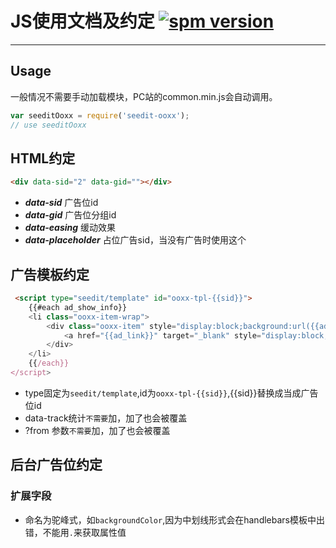 # JS使用文档及约定 [![spm version](http://spmjs.io/badge/seedit-ooxx)](http://spmjs.io/package/seedit-ooxx)

---


## Usage
一般情况不需要手动加载模块，PC站的common.min.js会自动调用。

```js
var seeditOoxx = require('seedit-ooxx');
// use seeditOoxx
```

## HTML约定

```html
<div data-sid="2" data-gid=""></div>
```

+ ***data-sid*** 广告位id
+ ***data-gid*** 广告位分组id
+ ***data-easing***  缓动效果
+ ***data-placeholder*** 占位广告sid，当没有广告时使用这个

## 广告模板约定

```html
 <script type="seedit/template" id="ooxx-tpl-{{sid}}">
    {{#each ad_show_info}}
    <li class="ooxx-item-wrap">
        <div class="ooxx-item" style="display:block;background:url({{ad_content}}) top center no-repeat">
            <a href="{{ad_link}}" target="_blank" style="display:block;width:100%;height:250px;">&nbsp;</a>
        </div>
    </li>
    {{/each}}
</script>
```

+ type固定为`seedit/template`,id为`ooxx-tpl-{{sid}}`,{{sid}}替换成当成广告位id
+ data-track统计`不需要`加，加了也会被覆盖
+ ?from 参数`不需要`加，加了也会被覆盖

## 后台广告位约定

### 扩展字段

+ 命名为驼峰式，如`backgroundColor`,因为中划线形式会在handlebars模板中出错，不能用`.`来获取属性值
